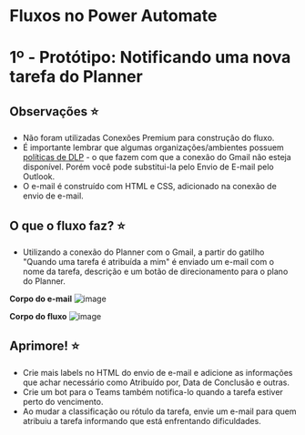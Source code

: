 # Fluxos no Power Automate

# 1º - Protótipo: Notificando uma nova tarefa do Planner
## Observações ⭐
- Não foram utilizadas Conexões Premium para construção do fluxo.
- É importante lembrar que algumas organizações/ambientes possuem <a href="https://learn.microsoft.com/pt-br/power-platform/admin/wp-data-loss-prevention">políticas de DLP</a> - o que fazem com que a conexão do Gmail não esteja disponível. Porém você pode substitui-la pelo Envio de E-mail pelo Outlook. 
- O e-mail é construído com HTML e CSS, adicionado na conexão de envio de e-mail. 

## O que o fluxo faz? ⭐
- Utilizando a conexão do Planner com o Gmail, a partir do gatilho "Quando uma tarefa é atribuída a mim" é enviado um e-mail com o nome da tarefa, descrição e um botão de direcionamento para o plano do Planner.

**Corpo do e-mail**
![image](https://user-images.githubusercontent.com/72402847/230810202-8daf68c8-38a5-4717-9a54-e33b37639cad.png)

**Corpo do fluxo**
![image](https://user-images.githubusercontent.com/72402847/230809974-b0969f7a-af82-4b49-aefb-e177bc262908.png)

## Aprimore! ⭐
- Crie mais labels no HTML do envio de e-mail e adicione as informações que achar necessário como Atribuído por, Data de Conclusão e outras.
- Crie um bot para o Teams também notifica-lo quando a tarefa estiver perto do vencimento. 
- Ao mudar a classificação ou rótulo da tarefa, envie um e-mail para quem atribuiu a tarefa informando que está enfrentando dificuldades.
